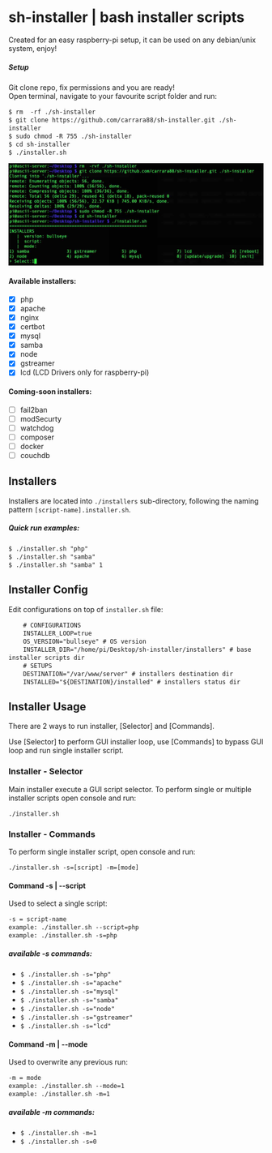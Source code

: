 # sh-installer | bash installer scripts

Created for an easy raspberry-pi setup, it can be used on any debian/unix system, enjoy!

##### Setup
Git clone repo, fix permissions and you are ready!\
Open terminal, navigate to your favourite script folder and run:
```
$ rm  -rf ./sh-installer
$ git clone https://github.com/carrara88/sh-installer.git ./sh-installer
$ sudo chmod -R 755 ./sh-installer
$ cd sh-installer
$ ./installer.sh
```

![Setup](screen.jpg)


#### Available installers:

 - [x] php
 - [x] apache
 - [x] nginx
 - [x] certbot
 - [x] mysql
 - [x] samba
 - [x] node
 - [x] gstreamer
 - [x] lcd (LCD Drivers only for raspberry-pi)

#### Coming-soon installers:
 - [ ] fail2ban
 - [ ] modSecurty
 - [ ] watchdog
 - [ ] composer
 - [ ] docker
 - [ ] couchdb

## Installers
Installers are located into `./installers` sub-directory, following the naming pattern `[script-name].installer.sh`.

##### Quick run examples:
```
$ ./installer.sh "php"
$ ./installer.sh "samba"
$ ./installer.sh "samba" 1
```

## Installer Config

Edit configurations on top of `installer.sh` file:

```
    # CONFIGURATIONS
    INSTALLER_LOOP=true
    OS_VERSION="bullseye" # OS version
    INSTALLER_DIR="/home/pi/Desktop/sh-installer/installers" # base installer scripts dir
    # SETUPS
    DESTINATION="/var/www/server" # installers destination dir
    INSTALLED="${DESTINATION}/installed" # installers status dir
```

## Installer Usage
There are 2 ways to run installer, [Selector] and [Commands].

Use [Selector] to perform GUI installer loop, use [Commands] to bypass GUI loop and run single installer script.

### Installer - Selector
Main installer execute a GUI script selector. To perform single or multiple installer scripts open console and run:

```
./installer.sh
```

### Installer - Commands
To perform single installer script, open console and run:

```
./installer.sh -s=[script] -m=[mode]
```

#### Command -s | --script
Used to select a single script:
```
-s = script-name
example: ./installer.sh --script=php
example: ./installer.sh -s=php
```
##### available -s commands:
 - `$ ./installer.sh -s="php"`
 - `$ ./installer.sh -s="apache"`
 - `$ ./installer.sh -s="mysql"`
 - `$ ./installer.sh -s="samba"`
 - `$ ./installer.sh -s="node"`
 - `$ ./installer.sh -s="gstreamer"`
 - `$ ./installer.sh -s="lcd"`

#### Command -m | --mode
Used to overwrite any previous run:
```
-m = mode
example: ./installer.sh --mode=1
example: ./installer.sh -m=1
```
##### available -m commands:
 - `$ ./installer.sh -m=1`
 - `$ ./installer.sh -s=0`
